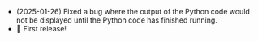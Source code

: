 - (2025-01-26) Fixed a bug where the output of the Python code would not be
  displayed until the Python code has finished running.
- 🎉 First release!
